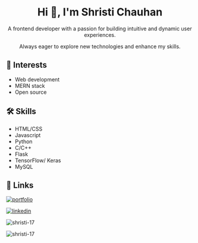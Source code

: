 <h1 align="center">Hi 👋, I'm Shristi Chauhan</h1>
<p align="center">A frontend developer with a passion for building intuitive and dynamic user experiences.</p>
<p align="center">Always eager to explore new technologies and enhance my skills. </p>

## 🙌 Interests
* Web development
* MERN stack
* Open source



## 🛠 Skills
* HTML/CSS
* Javascript
* Python
* C/C++
* Flask
* TensorFlow/ Keras
* MySQL



## 🔗 Links
[![portfolio](https://img.shields.io/badge/my_portfolio-000?style=for-the-badge&logo=ko-fi&logoColor=white)](https://shristichauhan.vercel.app)

[![linkedin](https://img.shields.io/badge/linkedin-0A66C2?style=for-the-badge&logo=linkedin&logoColor=white)](https://www.linkedin.com/in/shristi-chauhan-09165026b/)

<p><img align="center" src="https://github-readme-stats.vercel.app/api/top-langs?username=shristi-17&show_icons=true&locale=en&layout=compact" alt="shristi-17" /></p> <p><img align="center" src="https://github-readme-streak-stats.herokuapp.com/?user=shristi-17&" alt="shristi-17" /></p>

